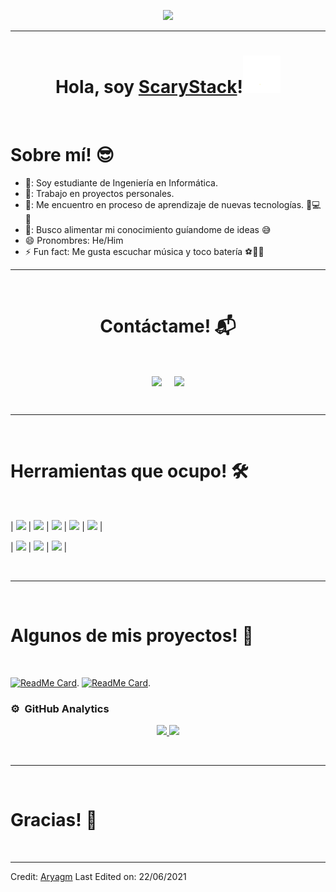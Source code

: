 <p align="center">
  <img src="https://miro.medium.com/max/2048/1*OohqW5DGh9CQS4hLY5FXzA.png" height="230"/>
</p>
<hr>
<h1 align="center">Hola, soy <a href="https://github.com/ScaryStack"> ScaryStack<a>!<img src="https://github.com/Kathryn-Jie/Kathryn-Jie/blob/main/wave.gif" width="60px"/></h1>
<Br>
<h1>Sobre mí! 😎</h1>

- 🏫: Soy estudiante de Ingeniería en Informática.
- 🔭: Trabajo en proyectos personales.
- 🌱: Me encuentro en proceso de aprendizaje de nuevas tecnologías. 🧠💻🤖
- 🤔: Busco alimentar mi conocimiento guíandome de ideas 😅
- 😄  Pronombres: He/Him
- ⚡  Fun fact: Me gusta escuchar música y toco batería ⚽🎾🎹
  
<hr>
<Br>
<h1 align="center">Contáctame! 📬</h1>
<Br>
<p align="center">
<a href="mailto:patriciojimenez838@gmail.com" target="blank"><img align="center" src="https://img.shields.io/badge/patriciojimenez838@gmail.com-D14836?style=for-the-badge&logo=gmail&logoColor=white" /></a>    &nbsp;&nbsp;&nbsp;       <a href="https://www.github.com/ScaryStack" target="blank"><img align="center" src="https://img.shields.io/badge/ScaryStack-100000?style=for-the-badge&logo=github&logoColor=white" /></a>
</p>
  
  
<br>
<hr>
<br>
<h1>Herramientas que ocupo! 🛠️</h1>
<br>

| ![](https://img.shields.io/badge/Java-007396?style=for-the-badge&logo=java&logoColor=white) 
| ![](https://img.shields.io/badge/Python-FFD43B?style=for-the-badge&logo=python&logoColor=darkgreen) 
| ![](https://img.shields.io/badge/Django-092E20?style=for-the-badge&logo=django&logoColor=white) 
| ![](https://img.shields.io/badge/SpringBoot-6DB33F?style=for-the-badge&logo=spring&logoColor=white) 
| ![](https://img.shields.io/badge/HTML-E34F26?style=for-the-badge&logo=html5&logoColor=white) |

| ![](https://img.shields.io/badge/CSS-1572B6?style=for-the-badge&logo=css3&logoColor=white) 
| ![](https://img.shields.io/badge/JavaScript-F7DF1E?style=for-the-badge&logo=javascript&logoColor=black) 
| ![](https://img.shields.io/badge/Bootstrap-7952B3?style=for-the-badge&logo=bootstrap&logoColor=white) |

<Br>
<hr>
<Br>
<h1>Algunos de mis proyectos! 🎨</h1>
<Br>
  
[![ReadMe Card](https://github-readme-stats.vercel.app/api/pin/?username=ScaryStack&repo=AutoSyncXperience)](https://github.com/ScaryStack/AutoSyncXperience).
[![ReadMe Card](https://github-readme-stats.vercel.app/api/pin/?username=ScaryStack&repo=first-django-project)](https://github.com/ScaryStack/first-django-project).


### ⚙️ &nbsp;GitHub Analytics

<p align="center">
<a href="https://github.com/ScaryStack">
  <img height="180em" src="https://github-readme-stats-eight-theta.vercel.app/api?username=ScaryStack&show_icons=true&theme=algolia&include_all_commits=true&count_private=true"/>
  <img height="180em" src="https://github-readme-stats-eight-theta.vercel.app/api/top-langs/?username=ScaryStack&layout=compact&langs_count=8&theme=algolia"/>
</a>
</p>
  
<Br>
<hr>
<Br>
<h1>Gracias! 🤵 </h1>
<Br>

------
  
Credit: [Aryagm](https://github.com/Aryagm)
Last Edited on: 22/06/2021
